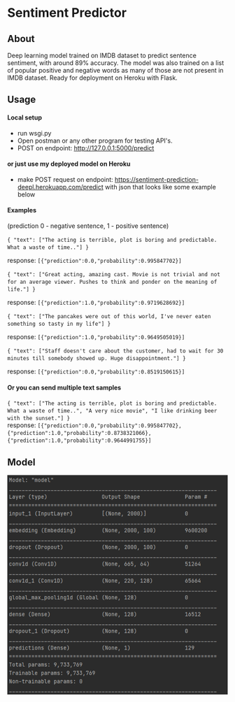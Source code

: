 # Sentiment Predictor
## About
Deep learning model trained on IMDB dataset to predict sentence sentiment, with around 89% accuracy. The model was also trained on a list of popular positive and negative words as many of those are not present in IMDB dataset.
Ready for deployment on Heroku with Flask.

## Usage

#### Local setup
- run wsgi.py
- Open postman or any other program for testing API's.
- POST on endpoint:  http://127.0.0.1:5000/predict

#### or just use my deployed model on Heroku
- make POST request on endpoint: https://sentiment-prediction-deepl.herokuapp.com/predict with json that looks like some example below

#### Examples
(prediction 0 - negative sentence, 1 - positive sentence)

`{
    "text": ["The acting is terrible, plot is boring and predictable. What a waste of time.."]
}`

response: `[{"prediction":0.0,"probability":0.995847702}]`  

 `{
    "text": ["Great acting, amazing cast. Movie is not trivial and not for an average viewer. Pushes to think and ponder on the meaning of life."]
}`

response: `[{"prediction":1.0,"probability":0.9719628692}]`  


`{
    "text": ["The pancakes were out of this world, I've never eaten something so tasty in my life"]
}`

response: `[{"prediction":1.0,"probability":0.9649505019}]`  

`{
    "text": ["Staff doesn't care about the customer, had to wait for 30 minutes till somebody showed up. Huge disappointment."]
}`

response: `[{"prediction":0.0,"probability":0.8519150615}]`  

#### Or you can send multiple text samples
`{ "text": ["The acting is terrible, plot is boring and predictable. What a waste of time..", "A very nice movie", "I like drinking beer with the sunset."] }`  
response: `[{"prediction":0.0,"probability":0.995847702},{"prediction":1.0,"probability":0.8738321066},{"prediction":1.0,"probability":0.9644991755}]`
## Model
![Screenshot](screenshots/model.png)

